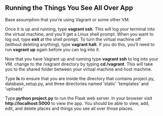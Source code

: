 ## Running the Things You See All Over App
Base assumption that you're using Vagrant or some other VM.

Once it is up and running, type **vagrant ssh**. This will log your terminal into the virtual machine, and you'll get a Linux shell prompt. When you want to log out, type **exit** at the shell prompt.  To turn the virtual machine off (without deleting anything), type **vagrant halt**. If you do this, you'll need to run **vagrant up** again before you can log into it.

Now that you have Vagrant up and running type **vagrant ssh** to log into your VM.  change to the /vagrant directory by typing **cd /vagrant**. This will take you to the shared folder between your virtual machine and host machine.

Type **ls** to ensure that you are inside the directory that contains project.py, database_setup.py, and three directories named 'static' 'templates' and 'uploads'

Type **python project.py** to run the Flask web server. In your browser visit **http://localhost:5000** to view the app.  You should be able to view, add, edit, and delete places and things you see all over those places.
